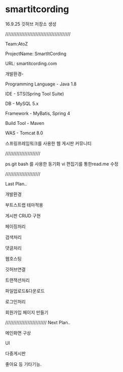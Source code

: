 # smartitcording

16.9.25 깃허브 저장소 생성

/////////////////////////////////////////

Team:AtoZ 



ProjectName: SmartItCording



URL: smartitcording.com



개발환경-


Programming Language - Java 1.8


IDE - STS(Spring Tool Suite)


DB - MySQL 5.x 


Framework - MyBatis, Spring 4


Build Tool - Maven


WAS - Tomcat 8.0




스프링프레임워크를 사용한 웹 게시판 커뮤니티

//////////////////////


ps.git bash 를 사용한 동기화 vi 편집기를 통한read.me 수정

//////////////////////

Last Plan..

개발환경

부트스트랩 테마적용

게시판 CRUD 구현

페이징처리

검색처리

댓글처리

웹호스팅

깃허브연결

트랜잭션처리

파일업로드&다운로드

로그인처리

회원가입 페이지 만들기

//////////////////////////
Next Plan..



메인화면 구상

UI

다중게시판

좋아요 등 기타기능.


